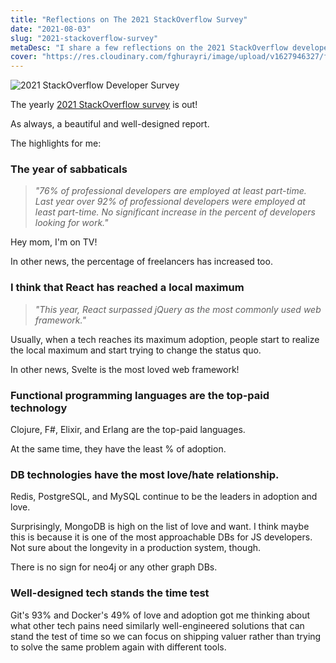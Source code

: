 ```yaml
---
title: "Reflections on The 2021 StackOverflow Survey"
date: "2021-08-03"
slug: "2021-stackoverflow-survey"
metaDesc: "I share a few reflections on the 2021 StackOverflow developers survey."
cover: "https://res.cloudinary.com/fghurayri/image/upload/v1627946327/faisal.sh/2021-stackoverflow-survey/cover.png"
---
```


<script context="module">
  export const prerender = true;
</script>

![2021 StackOverflow Developer Survey](https://res.cloudinary.com/fghurayri/image/upload/v1627946327/faisal.sh/2021-stackoverflow-survey/cover.png)

The yearly [2021 StackOverflow survey](https://insights.stackoverflow.com/survey/2021) is out!

As always, a beautiful and well-designed report.

The highlights for me:

### The year of sabbaticals

> _"76% of professional developers are employed at least part-time. Last year over 92% of professional developers were employed at least part-time. No significant increase in the percent of developers looking for work."_

Hey mom, I'm on TV!

In other news, the percentage of freelancers has increased too.

### I think that React has reached a local maximum

> _"This year, React surpassed jQuery as the most commonly used web framework."_

Usually, when a tech reaches its maximum adoption, people start to realize the local maximum and start trying to change the status quo.

In other news, Svelte is the most loved web framework!

### Functional programming languages are the top-paid technology

Clojure, F#, Elixir, and Erlang are the top-paid languages.

At the same time, they have the least % of adoption.

### DB technologies have the most love/hate relationship.

Redis, PostgreSQL, and MySQL continue to be the leaders in adoption and love.

Surprisingly, MongoDB is high on the list of love and want. I think maybe this is because it is one of the most approachable DBs for JS developers. Not sure about the longevity in a production system, though.

There is no sign for neo4j or any other graph DBs.

### Well-designed tech stands the time test

Git's 93% and Docker's 49% of love and adoption got me thinking about what other tech pains need similarly well-engineered solutions that can stand the test of time so we can focus on shipping valuer rather than trying to solve the same problem again with different tools.

